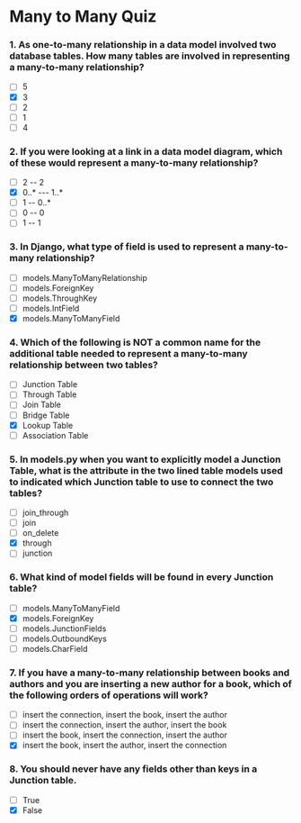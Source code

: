 # Many to Many Quiz

### 1. As one-to-many relationship in a data model involved two database tables. How many tables are involved in representing a many-to-many relationship?
- [ ] 5
- [x] 3
- [ ] 2
- [ ] 1
- [ ] 4

### 2. If you were looking at a link in a data model diagram, which of these would represent a many-to-many relationship? 
- [ ] 2 -- 2
- [x] 0..* --- 1..*
- [ ] 1 -- 0..*
- [ ] 0 -- 0
- [ ] 1 -- 1

### 3. In Django, what type of field is used to represent a many-to-many relationship?
- [ ] models.ManyToManyRelationship
- [ ] models.ForeignKey
- [ ] models.ThroughKey
- [ ] models.IntField
- [x] models.ManyToManyField

### 4. Which of the following is NOT a common name for the additional table needed to represent a many-to-many relationship between two tables?
- [ ] Junction Table
- [ ] Through Table
- [ ] Join Table
- [ ] Bridge Table
- [x] Lookup Table
- [ ] Association Table

### 5. In models.py when you want to explicitly model a Junction Table, what is the attribute in the two lined table models used to indicated which Junction table to use to connect the two tables?
- [ ] join_through
- [ ] join
- [ ] on_delete
- [x] through
- [ ] junction

### 6. What kind of model fields will be found in every Junction table?
- [ ] models.ManyToManyField
- [x] models.ForeignKey
- [ ] models.JunctionFields
- [ ] models.OutboundKeys
- [ ] models.CharField

### 7. If you have a many-to-many relationship between books and authors and you are inserting a new author for a book, which of the following orders of operations will work?  
- [ ] insert the connection, insert the book, insert the author
- [ ] insert the connection, insert the author, insert the book
- [ ] insert the book, insert the connection, insert the author
- [x] insert the book, insert the author, insert the connection

### 8. You should never have any fields other than keys in a Junction table.  
- [ ] True
- [x] False
